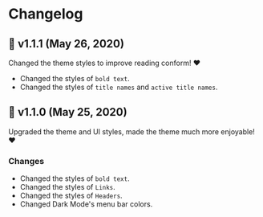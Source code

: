# Changelog

## 🚀 v1.1.1 (May 26, 2020)

Changed the theme styles to improve reading conform! ❤️

- Changed the styles of `bold text`.
- Changed the styles of `title names` and `active title names`.

## 🚀 v1.1.0 (May 25, 2020)

Upgraded the theme and UI styles, made the theme much more enjoyable! ❤️

### Changes

- Changed the styles of `bold text`.
- Changed the styles of `Links`.
- Changed the styles of `Headers`.
- Changed Dark Mode's menu bar colors.

